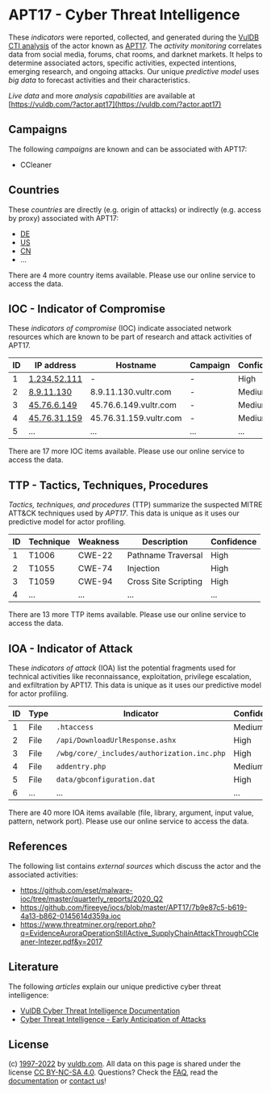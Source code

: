 # APT17 - Cyber Threat Intelligence

These _indicators_ were reported, collected, and generated during the [VulDB CTI analysis](https://vuldb.com/?kb.cti) of the actor known as [APT17](https://vuldb.com/?actor.apt17). The _activity monitoring_ correlates data from social media, forums, chat rooms, and darknet markets. It helps to determine associated actors, specific activities, expected intentions, emerging research, and ongoing attacks. Our unique _predictive model_ uses _big data_ to forecast activities and their characteristics.

_Live data_ and more _analysis capabilities_ are available at [https://vuldb.com/?actor.apt17](https://vuldb.com/?actor.apt17)

## Campaigns

The following _campaigns_ are known and can be associated with APT17:

* CCleaner

## Countries

These _countries_ are directly (e.g. origin of attacks) or indirectly (e.g. access by proxy) associated with APT17:

* [DE](https://vuldb.com/?country.de)
* [US](https://vuldb.com/?country.us)
* [CN](https://vuldb.com/?country.cn)
* ...

There are 4 more country items available. Please use our online service to access the data.

## IOC - Indicator of Compromise

These _indicators of compromise_ (IOC) indicate associated network resources which are known to be part of research and attack activities of APT17.

ID | IP address | Hostname | Campaign | Confidence
-- | ---------- | -------- | -------- | ----------
1 | [1.234.52.111](https://vuldb.com/?ip.1.234.52.111) | - | - | High
2 | [8.9.11.130](https://vuldb.com/?ip.8.9.11.130) | 8.9.11.130.vultr.com | - | Medium
3 | [45.76.6.149](https://vuldb.com/?ip.45.76.6.149) | 45.76.6.149.vultr.com | - | Medium
4 | [45.76.31.159](https://vuldb.com/?ip.45.76.31.159) | 45.76.31.159.vultr.com | - | Medium
5 | ... | ... | ... | ...

There are 17 more IOC items available. Please use our online service to access the data.

## TTP - Tactics, Techniques, Procedures

_Tactics, techniques, and procedures_ (TTP) summarize the suspected MITRE ATT&CK techniques used by _APT17_. This data is unique as it uses our predictive model for actor profiling.

ID | Technique | Weakness | Description | Confidence
-- | --------- | -------- | ----------- | ----------
1 | T1006 | CWE-22 | Pathname Traversal | High
2 | T1055 | CWE-74 | Injection | High
3 | T1059 | CWE-94 | Cross Site Scripting | High
4 | ... | ... | ... | ...

There are 13 more TTP items available. Please use our online service to access the data.

## IOA - Indicator of Attack

These _indicators of attack_ (IOA) list the potential fragments used for technical activities like reconnaissance, exploitation, privilege escalation, and exfiltration by APT17. This data is unique as it uses our predictive model for actor profiling.

ID | Type | Indicator | Confidence
-- | ---- | --------- | ----------
1 | File | `.htaccess` | Medium
2 | File | `/api/DownloadUrlResponse.ashx` | High
3 | File | `/wbg/core/_includes/authorization.inc.php` | High
4 | File | `addentry.php` | Medium
5 | File | `data/gbconfiguration.dat` | High
6 | ... | ... | ...

There are 40 more IOA items available (file, library, argument, input value, pattern, network port). Please use our online service to access the data.

## References

The following list contains _external sources_ which discuss the actor and the associated activities:

* https://github.com/eset/malware-ioc/tree/master/quarterly_reports/2020_Q2
* https://github.com/fireeye/iocs/blob/master/APT17/7b9e87c5-b619-4a13-b862-0145614d359a.ioc
* https://www.threatminer.org/report.php?q=EvidenceAuroraOperationStillActive_SupplyChainAttackThroughCCleaner-Intezer.pdf&y=2017

## Literature

The following _articles_ explain our unique predictive cyber threat intelligence:

* [VulDB Cyber Threat Intelligence Documentation](https://vuldb.com/?kb.cti)
* [Cyber Threat Intelligence - Early Anticipation of Attacks](https://www.scip.ch/en/?labs.20201022)

## License

(c) [1997-2022](https://vuldb.com/?kb.changelog) by [vuldb.com](https://vuldb.com/?kb.about). All data on this page is shared under the license [CC BY-NC-SA 4.0](https://creativecommons.org/licenses/by-nc-sa/4.0/). Questions? Check the [FAQ](https://vuldb.com/?kb.faq), read the [documentation](https://vuldb.com/?kb) or [contact us](https://vuldb.com/?contact)!
